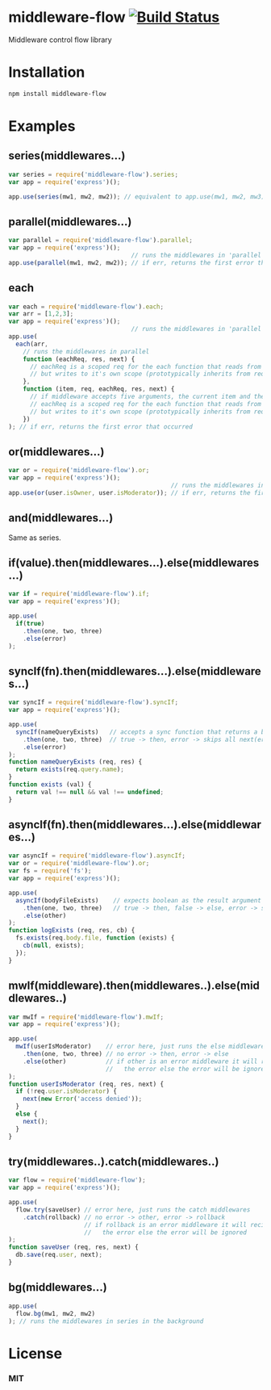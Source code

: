 # middleware-flow [![Build Status](https://travis-ci.org/tjmehta/middleware-flow.png?branch=master)](https://travis-ci.org/tjmehta/middleware-flow)

Middleware control flow library

# Installation
```bash
npm install middleware-flow
```

# Examples

## series(middlewares...)

```js
var series = require('middleware-flow').series;
var app = require('express')();

app.use(series(mw1, mw2, mw2)); // equivalent to app.use(mw1, mw2, mw3);
```

## parallel(middlewares...)

```js
var parallel = require('middleware-flow').parallel;
var app = require('express')();
                                  // runs the middlewares in 'parallel'
app.use(parallel(mw1, mw2, mw2)); // if err, returns the first error that occurred
```

## each
```js
var each = require('middleware-flow').each;
var arr = [1,2,3];
var app = require('express')();
                                  // runs the middlewares in 'parallel'
app.use(
  each(arr,
    // runs the middlewares in parallel
    function (eachReq, res, next) {
      // eachReq is a scoped req for the each function that reads from req,
      // but writes to it's own scope (prototypically inherits from request)
    },
    function (item, req, eachReq, res, next) {
      // if middleware accepts five arguments, the current item and the original req are passed
      // eachReq is a scoped req for the each function that reads from req,
      // but writes to it's own scope (prototypically inherits from request)
    })
); // if err, returns the first error that occurred
```

## or(middlewares...)

```js
var or = require('middleware-flow').or;
var app = require('express')();
                                             // runs the middlewares in series, until one passes (no next(err));
app.use(or(user.isOwner, user.isModerator)); // if err, returns the first error that occurred
```

## and(middlewares...)

Same as series.

## if(value).then(middlewares...).else(middlewares...)

```js
var if = require('middleware-flow').if;
var app = require('express')();

app.use(
  if(true)
    .then(one, two, three)
    .else(error)
);
```

## syncIf(fn).then(middlewares...).else(middlewares...)

```js
var syncIf = require('middleware-flow').syncIf;
var app = require('express')();

app.use(
  syncIf(nameQueryExists)   // accepts a sync function that returns a boolean
    .then(one, two, three)  // true -> then, error -> skips all next(err)
    .else(error)
);
function nameQueryExists (req, res) {
  return exists(req.query.name);
}
function exists (val) {
  return val !== null && val !== undefined;
}
```

## asyncIf(fn).then(middlewares...).else(middlewares...)

```js
var asyncIf = require('middleware-flow').asyncIf;
var or = require('middleware-flow').or;
var fs = require('fs');
var app = require('express')();

app.use(
  asyncIf(bodyFileExists)    // expects boolean as the result argument
    .then(one, two, three)   // true -> then, false -> else, error -> skips all next(err)
    .else(other)
);
function logExists (req, res, cb) {
  fs.exists(req.body.file, function (exists) {
    cb(null, exists);
  });
}
```

## mwIf(middleware).then(middlewares..).else(middlewares..)

```js
var mwIf = require('middleware-flow').mwIf;
var app = require('express')();

app.use(
  mwIf(userIsModerator)    // error here, just runs the else middlewares
    .then(one, two, three) // no error -> then, error -> else
    .else(other)           // if other is an error middleware it will recieve
                           //   the error else the error will be ignored
);
function userIsModerator (req, res, next) {
  if (!req.user.isModerator) {
    next(new Error('access denied'));
  }
  else {
    next();
  }
}
```

## try(middlewares..).catch(middlewares..)

```js
var flow = require('middleware-flow');
var app = require('express')();

app.use(
  flow.try(saveUser) // error here, just runs the catch middlewares
    .catch(rollback) // no error -> other, error -> rollback
                     // if rollback is an error middleware it will recieve
                     //   the error else the error will be ignored
);
function saveUser (req, res, next) {
  db.save(req.user, next);
}
```

## bg(middlewares...)

```js
app.use(
  flow.bg(mw1, mw2, mw2)
); // runs the middlewares in series in the background

```

# License
### MIT
